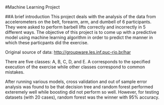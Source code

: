 #Machine Learning Project

##A brief introduction
This project deals with the analysis of the data from accelerometers on the belt, forearm, arm, and dumbell of 6 participants. They were asked to perform barbell lifts correctly and incorrectly in 5 different ways. The objective of this project is to come up with a predictive model using machine learning algorithm in order to predict the manner in which these particpants did the exercise.

Original source of data: <http://groupware.les.inf.puc-rio.br/har>

There are five classes: A, B, C, D, and E. A corresponds to the specified execution of the exercise while other classes correspond to common mistakes.

After running various models, cross validation and out of sample error analysis was found to be that decision tree and random forest performed exteremely well while boosting did not perform so well. However, for testing datasets (with 20 cases), random forest was the winner with 95% accuracy.



